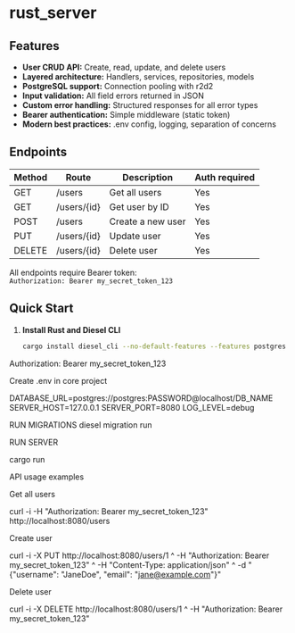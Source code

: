 # rust_server


## Features

- **User CRUD API:** Create, read, update, and delete users
- **Layered architecture:** Handlers, services, repositories, models
- **PostgreSQL support:** Connection pooling with r2d2
- **Input validation:** All field errors returned in JSON
- **Custom error handling:** Structured responses for all error types
- **Bearer authentication:** Simple middleware (static token)
- **Modern best practices:** .env config, logging, separation of concerns

## Endpoints

| Method | Route         | Description                | Auth required |
|--------|--------------|----------------------------|--------------|
| GET    | /users       | Get all users              | Yes          |
| GET    | /users/{id}  | Get user by ID             | Yes          |
| POST   | /users       | Create a new user          | Yes          |
| PUT    | /users/{id}  | Update user                | Yes          |
| DELETE | /users/{id}  | Delete user                | Yes          |

All endpoints require Bearer token:  
`Authorization: Bearer my_secret_token_123`

## Quick Start

1. **Install Rust and Diesel CLI**
   ```bash
   cargo install diesel_cli --no-default-features --features postgres


Authorization: Bearer my_secret_token_123

Create .env in core project

DATABASE_URL=postgres://postgres:PASSWORD@localhost/DB_NAME
SERVER_HOST=127.0.0.1
SERVER_PORT=8080
LOG_LEVEL=debug

RUN MIGRATIONS
diesel migration run

RUN SERVER 

cargo run


API usage examples

Get all users

curl -i -H "Authorization: Bearer my_secret_token_123" http://localhost:8080/users

Create user

curl -i -X PUT http://localhost:8080/users/1 ^
  -H "Authorization: Bearer my_secret_token_123" ^
  -H "Content-Type: application/json" ^
  -d "{\"username\": \"JaneDoe\", \"email\": \"jane@example.com\"}"
 

Delete user

curl -i -X DELETE http://localhost:8080/users/1 ^
  -H "Authorization: Bearer my_secret_token_123"
